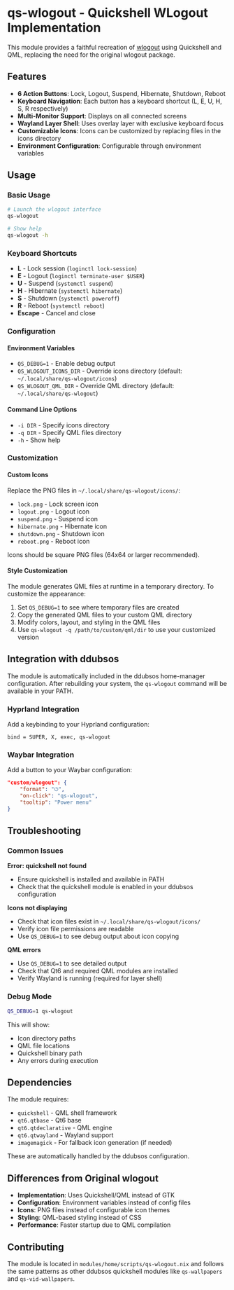 # qs-wlogout - Quickshell WLogout Implementation

This module provides a faithful recreation of [wlogout](https://github.com/ArtsyMacaw/wlogout) using Quickshell and QML, replacing the need for the original wlogout package.

## Features

- **6 Action Buttons**: Lock, Logout, Suspend, Hibernate, Shutdown, Reboot
- **Keyboard Navigation**: Each button has a keyboard shortcut (L, E, U, H, S, R respectively)
- **Multi-Monitor Support**: Displays on all connected screens
- **Wayland Layer Shell**: Uses overlay layer with exclusive keyboard focus
- **Customizable Icons**: Icons can be customized by replacing files in the icons directory
- **Environment Configuration**: Configurable through environment variables

## Usage

### Basic Usage
```bash
# Launch the wlogout interface
qs-wlogout

# Show help
qs-wlogout -h
```

### Keyboard Shortcuts
- **L** - Lock session (`loginctl lock-session`)
- **E** - Logout (`loginctl terminate-user $USER`)
- **U** - Suspend (`systemctl suspend`)
- **H** - Hibernate (`systemctl hibernate`)
- **S** - Shutdown (`systemctl poweroff`)
- **R** - Reboot (`systemctl reboot`)
- **Escape** - Cancel and close

### Configuration

#### Environment Variables
- `QS_DEBUG=1` - Enable debug output
- `QS_WLOGOUT_ICONS_DIR` - Override icons directory (default: `~/.local/share/qs-wlogout/icons`)
- `QS_WLOGOUT_QML_DIR` - Override QML directory (default: `~/.local/share/qs-wlogout`)

#### Command Line Options
- `-i DIR` - Specify icons directory
- `-q DIR` - Specify QML files directory
- `-h` - Show help

### Customization

#### Custom Icons
Replace the PNG files in `~/.local/share/qs-wlogout/icons/`:
- `lock.png` - Lock screen icon
- `logout.png` - Logout icon  
- `suspend.png` - Suspend icon
- `hibernate.png` - Hibernate icon
- `shutdown.png` - Shutdown icon
- `reboot.png` - Reboot icon

Icons should be square PNG files (64x64 or larger recommended).

#### Style Customization
The module generates QML files at runtime in a temporary directory. To customize the appearance:
1. Set `QS_DEBUG=1` to see where temporary files are created
2. Copy the generated QML files to your custom QML directory
3. Modify colors, layout, and styling in the QML files
4. Use `qs-wlogout -q /path/to/custom/qml/dir` to use your customized version

## Integration with ddubsos

The module is automatically included in the ddubsos home-manager configuration. After rebuilding your system, the `qs-wlogout` command will be available in your PATH.

### Hyprland Integration
Add a keybinding to your Hyprland configuration:
```
bind = SUPER, X, exec, qs-wlogout
```

### Waybar Integration
Add a button to your Waybar configuration:
```json
"custom/wlogout": {
    "format": "⏻",
    "on-click": "qs-wlogout",
    "tooltip": "Power menu"
}
```

## Troubleshooting

### Common Issues

**Error: quickshell not found**
- Ensure quickshell is installed and available in PATH
- Check that the quickshell module is enabled in your ddubsos configuration

**Icons not displaying**
- Check that icon files exist in `~/.local/share/qs-wlogout/icons/`
- Verify icon file permissions are readable
- Use `QS_DEBUG=1` to see debug output about icon copying

**QML errors**
- Use `QS_DEBUG=1` to see detailed output
- Check that Qt6 and required QML modules are installed
- Verify Wayland is running (required for layer shell)

### Debug Mode
```bash
QS_DEBUG=1 qs-wlogout
```

This will show:
- Icon directory paths
- QML file locations  
- Quickshell binary path
- Any errors during execution

## Dependencies

The module requires:
- `quickshell` - QML shell framework
- `qt6.qtbase` - Qt6 base
- `qt6.qtdeclarative` - QML engine
- `qt6.qtwayland` - Wayland support
- `imagemagick` - For fallback icon generation (if needed)

These are automatically handled by the ddubsos configuration.

## Differences from Original wlogout

- **Implementation**: Uses Quickshell/QML instead of GTK
- **Configuration**: Environment variables instead of config files
- **Icons**: PNG files instead of configurable icon themes
- **Styling**: QML-based styling instead of CSS
- **Performance**: Faster startup due to QML compilation

## Contributing

The module is located in `modules/home/scripts/qs-wlogout.nix` and follows the same patterns as other ddubsos quickshell modules like `qs-wallpapers` and `qs-vid-wallpapers`.
